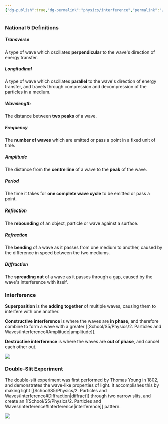 ```yaml
---
{"dg-publish":true,"dg-permalink":"physics/interference","permalink":"/physics/interference/"}
---
```



### National 5 Definitions

##### Transverse
A type of wave which oscillates **perpendicular** to the wave's direction of energy transfer.

##### Longitudinal
A type of wave which oscillates **parallel** to the wave's direction of energy transfer, and travels through compression and decompression of the particles in a medium.

##### Wavelength
The distance between **two peaks** of a wave.

##### Frequency
The **number of waves** which are emitted or pass a point in a fixed unit of time.

##### Amplitude
The distance from the **centre line** of a wave to the **peak** of the wave.

##### Period
The time it takes for **one complete wave cycle** to be emitted or pass a point.

##### Reflection
The **rebounding** of an object, particle or wave against a surface.

##### Refraction
The **bending** of a wave as it passes from one medium to another, caused by the difference in speed between the two mediums.

##### Diffraction
The **spreading out** of a wave as it passes through a gap, caused by the wave's interference with itself.

### Interference
**Superposition** is the **adding together** of multiple waves, causing them to interfere with one another.

**Constructive interference** is where the waves are **in phase**, and therefore combine to form a wave with a greater [[School/S5/Physics/2. Particles and Waves/Interference#Amplitude\|amplitude]].

**Destructive interference** is where the waves are **out of phase**, and cancel each other out.

![](https://upload.wikimedia.org/wikipedia/commons/thumb/0/0f/Interference_of_two_waves.svg/1920px-Interference_of_two_waves.svg.png)

### Double-Slit Experiment
The double-slit experiment was first performed by Thomas Young in 1802, and demonstrates the wave-like properties of light. It accomplishes this by making light [[School/S5/Physics/2. Particles and Waves/Interference#Diffraction\|diffract]] through two narrow slits, and create an [[School/S5/Physics/2. Particles and Waves/Interference#Interference\|interference]] pattern.

![](https://cdn.savemyexams.co.uk/cdn-cgi/image/w=1920,f=auto/uploads/2020/09/8.2.2.4-Double-slit-experiment-diagram.png)
